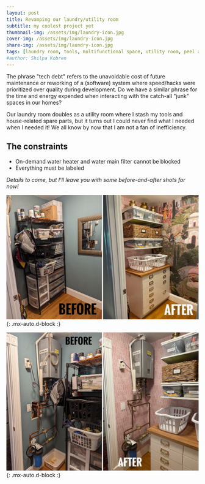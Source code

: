 ```yaml
---
layout: post
title: Revamping our laundry/utility room
subtitle: my coolest project yet
thumbnail-img: /assets/img/laundry-icon.jpg
cover-img: /assets/img/laundry-icon.jpg
share-img: /assets/img/laundry-icon.jpg
tags: [laundry room, tools, multifunctional space, utility room, peel and stick wallpaper, ikea boaxel, ikea sektion]
#author: Shilpa Kobren
---
```


The phrase "tech debt" refers to the unavoidable cost of future maintenance or 
reworking of a (software) system where speed/hacks 
were prioritized over quality during development. 
Do we have a similar phrase for the time and energy expended when interacting with the catch-all "junk" spaces in our homes? 

Our laundry room doubles as a utility room where I stash my tools and house-related spare parts, but it turns out I could never find
what I needed when I needed it! We all know by now that I am not a fan of inefficiency. 

## The constraints
* On-demand water heater and water main filter cannot be blocked
* Everything must be labeled


*Details to come, but I'll leave you with some before-and-after shots for now!*

![before and after of laundry room shelves](../assets/img/laundry01.jpg){: .mx-auto.d-block :}

![before and after of laundry room shelves](../assets/img/laundry02.jpg){: .mx-auto.d-block :}